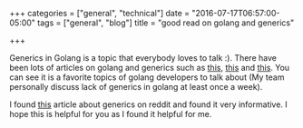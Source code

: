 +++
categories = ["general", "technical"]
date = "2016-07-17T06:57:00-05:00"
tags = ["general", "blog"]
title = "good read on golang and generics"

+++

Generics in Golang is a topic that everybody loves to talk :). There have been lots of articles on golang and generics such as [this](http://blog.jonathanoliver.com/golang-has-generics/), [this](http://bouk.co/blog/idiomatic-generics-in-go/) and [this](http://blog.ralch.com/tutorial/golang-code-generation-and-generics/). You can see it is a favorite topics of golang developers to talk about (My team personally discuss lack of generics in golang at least once a week).

I found [this](https://appliedgo.net/generics/) article about generics on reddit and found it very informative. I hope this is helpful for you as I found it helpful for me.
